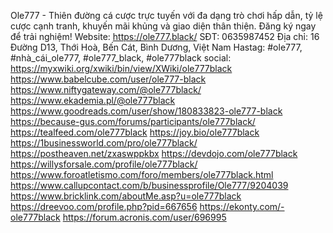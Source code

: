 Ole777 - Thiên đường cá cược trực tuyến với đa dạng trò chơi hấp dẫn, tỷ lệ cược cạnh tranh, khuyến mãi khủng và giao diện thân thiện. Đăng ký ngay để trải nghiệm!
Website: https://ole777.black/
SĐT: 0635987452
Địa chỉ: 16 Đường D13, Thới Hoà, Bến Cát, Bình Dương, Việt Nam
Hastag: #ole777, #nhà_cái_ole777, #ole777_black, #ole777black
social:
https://myxwiki.org/xwiki/bin/view/XWiki/ole777black
https://www.babelcube.com/user/ole777-black
https://www.niftygateway.com/@ole777black/
https://www.ekademia.pl/@ole777black
https://www.goodreads.com/user/show/180833823-ole777-black
https://because-gus.com/forums/participants/ole777black/
https://tealfeed.com/ole777black
https://joy.bio/ole777black
https://1businessworld.com/pro/ole777black/
https://postheaven.net/zxaswppkbx
https://devdojo.com/ole777black
https://willysforsale.com/profile/ole777black/
https://www.foroatletismo.com/foro/members/ole777black.html
https://www.callupcontact.com/b/businessprofile/Ole777/9204039
https://www.bricklink.com/aboutMe.asp?u=ole777black
https://dreevoo.com/profile.php?pid=667656
https://ekonty.com/-ole777black
https://forum.acronis.com/user/696995
